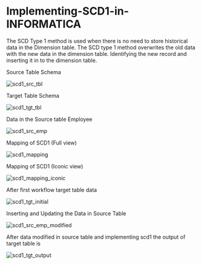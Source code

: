 # Implementing-SCD1-in-INFORMATICA
The SCD Type 1 method is used when there is no need to store historical data in the Dimension table. The SCD type 1 method overwrites the old data with the new data in the dimension table. Identifying the new record and inserting it in to the dimension table.

Source Table Schema

![scd1_src_tbl](https://user-images.githubusercontent.com/107995861/177060576-67e82bbe-3cf8-4f95-9dee-5aca2ed3a70d.jpeg)

Target Table Schema

![scd1_tgt_tbl](https://user-images.githubusercontent.com/107995861/177060596-1b7ba6f4-16c6-47ab-bf20-f54e9978f9f9.jpeg)

Data in the Source table Employee

![scd1_src_emp](https://user-images.githubusercontent.com/107995861/177060503-c89bb5c9-8bb9-4f98-a883-747452f02845.jpeg)

Mapping of SCD1 (Full view)

![scd1_mapping](https://user-images.githubusercontent.com/107995861/177060424-c799f06d-6ea7-4010-b757-cb0cf10fd0c3.jpeg)

Mapping of SCD1 (Iconic view)

![scd1_mapping_iconic](https://user-images.githubusercontent.com/107995861/177060651-e91c67a0-268c-4a49-a3b0-a438ff10f076.jpeg)

After first workflow target table data

![scd1_tgt_initial](https://user-images.githubusercontent.com/107995861/177060690-dcd3e651-dcc4-4107-bd30-ab91890f8d78.jpeg)

Inserting and Updating the Data in Source Table

![scd1_src_emp_modified](https://user-images.githubusercontent.com/107995861/177060720-59a457d8-6bcd-4433-938f-c8d68ce1bb3d.jpeg)

After data modified in source table and implementing scd1 the output of target table is

![scd1_tgt_output](https://user-images.githubusercontent.com/107995861/177060754-69dd5b85-f588-4519-91e3-f15b2ef70d18.jpeg)

